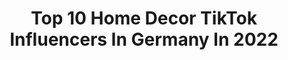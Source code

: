 ---
title: Top 10 Home Decor TikTok Influencers In Germany In 2022
description: >-
  Find top home decor TikTok influencers in Germany in 2022. Most popular hashtags: #fyp #homedecor #foryou #fy.
platform: TikTok
hits: 13
text_top: Identify the best TikTok accounts on inBeat.
text_bottom: Our search engine holds 13 TikTok influencers like this in Germany for you to pitch.
profiles:
  - username: "fridlaa"
    fullname: >-
      Fridlaa
    bio: >-
      I love interior and DIYs ❤️ more living & interior on Instagram Fridlaa❤️
    location: "Germany"
    followers: 130800
    engagement: 625
    commentsToLikes: 0.010553
    id: ck81s9b7jqzap0j787pmjj06j
    verified: false
    hashtags: "#homedeco, #bedroom, #instaxinspo, #homedecor"
  - username: "whyvanessa"
    fullname: >-
      VANESSA 🦋✰
    bio: >-
      💌 vanessxisabelle@gmail.com 21, germany ig: caeffein
    location: "Germany"
    followers: 163800
    engagement: 1885
    commentsToLikes: 0.022761
    id: cka0harwr8c9s0i788k3g6l35
    verified: false
    hashtags: "#grwm, #foryou, #routine, #travel"
  - username: "luv.u.to.the.moon"
    fullname: >-
      audrey moon
    bio: >-
      i may be an idiot, but im not stupid tpwk(; 18 || 🇰🇷🇺🇸
    location: "Germany"
    followers: 275200
    engagement: 2493
    commentsToLikes: 0.009783
    id: ck9c08s4ro5nd0j78vot6kdpa
    verified: false
    hashtags: "#fyp, #mylevismyvibe, #foryoupage, #matthewgubler"
  - username: "beautysavestheworld"
    fullname: >-
      Katha Rina
    bio: >-
      Artist from Germany 31 years old CEO of Colors 🌈🌈🌈 Fluidart Obsessed
    location: "Germany"
    followers: 9004
    engagement: 1152
    commentsToLikes: 0.024706
    id: ckb97tmrequsw0j236rqvlvzy
    verified: false
    hashtags: "#artistcheck, #decorart, #coasterart, #resinartwork"
  - username: "sariileiin"
    fullname: >-
      ♡ Sariileiin ♡
    bio: >-
      ✨ Follow me on instagram ✨
    location: "Germany"
    followers: 212700
    engagement: 1074
    commentsToLikes: 0.013030
    id: ckbl455gr1kz20j23lu2f30ph
    verified: false
    hashtags: "#newyork, #foryou, #christmas, #homedecor"
  - username: "patrycjanieradka"
    fullname: >-
      Pati 🦋🧿
    bio: >-
      9 k ? ✨ 🧿🧿 Insta: patinieradka
    location: "Germany"
    followers: 8885
    engagement: 1409
    commentsToLikes: 0.029097
    id: cka6e76cjann30i78kdmtmpv1
    verified: false
    hashtags: "#2020, #louisvuitton, #featureme, #sainttropez"
  - username: "nidhiarun1_jodino.1"
    fullname: >-
      Nidhi❤️Arun
    bio: >-
      Follow me on Instagram@gul_arun If you like ME n M LIFESTYLE❤️
    location: "Germany"
    followers: 5951
    engagement: 468
    commentsToLikes: 0.090499
    id: cka0ly88et17o0i78ca6ijze3
    verified: false
    hashtags: "#lifeisbeautiful, #beachvibes, #husbandandwife, #slowmo"
  - username: "inclutter"
    fullname: >-
      ⚖️
    bio: >-
      I do things, with stuff.
    location: "Germany"
    followers: 29000
    engagement: 1217
    commentsToLikes: 0.009747
    id: ck8f829nc3c6v0j782z9fx4os
    verified: false
    hashtags: "#trashed, #papermarbling, #makeover, #trashcore"
  - username: "lenkas_travels"
    fullname: >-
      Lenka
    bio: >-
      Explore the world with me from behind my camera 🌎🌍🌏 Insta: @lenkas_travels
    location: "Germany"
    followers: 70400
    engagement: 567
    commentsToLikes: 0.038455
    id: ck9gkopg2kmed0j78mcqyj5yq
    verified: false
    hashtags: "#tiktoktravel, #indonesia, #islandlife, #ireland"
  - username: "charlotteschueler"
    fullname: >-
      Plastikfrei Leben
    bio: >-
      Meine📖„Einfach Plastikfrei Leben“&„DIY-Einfach Plastikfrei Leben“🙎🏼‍♀️💕⬇️⬇️
    location: "Germany"
    followers: 118500
    engagement: 1649
    commentsToLikes: 0.006799
    id: ckb9vnwocv2bd0j23dnv1ctyn
    verified: true
    hashtags: "#fy, #lernenmittiktok, #plastikfrei, #zerowaste"
---